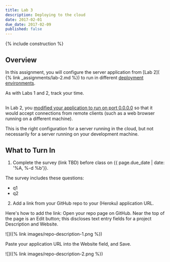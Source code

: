 ```yaml
---
title: Lab 3
description: Deploying to the cloud
date: 2017-02-01
due_date: 2017-02-09
published: false
---
```


{% include construction %}

## Overview

In this assignment, you will configure the server application from [Lab 2]( {% link _assignments/lab-2.md %})
to run in different [deployment environments](https://en.wikipedia.org/wiki/Deployment_environment).

As with Labs 1 and 2, track your time.


##

In Lab 2, you [modified your application to run on port 0.0.0.0](http://localhost:4000/assignments/lab-2/#why-doesnt-it-work-2-configuring-your-server-to-accept-remote-connections) so that it would accept connections from remote clients (such as a web browser running on a different machine).

This is the right configuration for a server running in the cloud, but not necessarily for a server running on your development machine.


## What to Turn In

1. Complete the survey (link TBD) before class on {{ page.due_date | date: '%A, %-d %b'}}.

The survey includes these questions:

* q1
* q2

2. Add a link from your GitHub repo to your (Heroku) application URL.

Here's how to add the link:
Open your repo page on GitHub. Near the top of the page is an Edit button;
this discloses text entry fields for a project Description and Website.

![]({% link images/repo-description-1.png %})

Paste your application URL into the Website field, and Save.


![]({% link images/repo-description-2.png  %})

